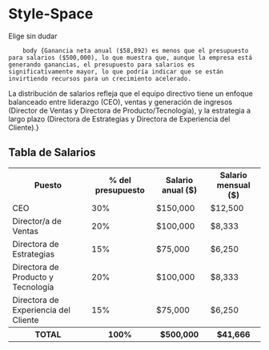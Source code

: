 # Style-Space
Elige sin dudar
<!DOCTYPE html>
<html lang="es">
<head>
    <meta charset="UTF-8">
    <meta name="viewport" content="width=device-width, initial-scale=1.0">

        body {Ganancia neta anual ($58,892) es menos que el presupuesto para salarios ($500,000), lo que muestra que, aunque la empresa está generando ganancias, el presupuesto para salarios es significativamente mayor, lo que podría indicar que se están invirtiendo recursos para un crecimiento acelerado.

La distribución de salarios refleja que el equipo directivo tiene un enfoque balanceado entre liderazgo (CEO), ventas y generación de ingresos (Director de Ventas y Directora de Producto/Tecnología), y la estrategia a largo plazo (Directora de Estrategias y Directora de Experiencia del Cliente).}
</head>
<body>
    <h2>Tabla de Salarios</h2>
    <table>
        <tr>
            <th>Puesto</th>
            <th>% del presupuesto</th>
            <th>Salario anual ($)</th>
            <th>Salario mensual ($)</th>
        </tr>
        <tr>
            <td>CEO</td>
            <td>30%</td>
            <td>$150,000</td>
            <td>$12,500</td>
        </tr>
        <tr>
            <td>Director/a de Ventas</td>
            <td>20%</td>
            <td>$100,000</td>
            <td>$8,333</td>
        </tr>
        <tr>
            <td>Directora de Estrategias</td>
            <td>15%</td>
            <td>$75,000</td>
            <td>$6,250</td>
        </tr>
        <tr>
            <td>Directora de Producto y Tecnología</td>
            <td>20%</td>
            <td>$100,000</td>
            <td>$8,333</td>
        </tr>
        <tr>
            <td>Directora de Experiencia del Cliente</td>
            <td>15%</td>
            <td>$75,000</td>
            <td>$6,250</td>
        </tr>
        <tr>
            <th>TOTAL</th>
            <th>100%</th>
            <th>$500,000</th>
            <th>$41,666</th>
        </tr>
    </table>
</body>
</html>
<!DOCTYPE html>
<html lang="es">
<head>
    <meta charset="UTF-8">
    <meta name="viewport" content="width=device-width, initial-scale=1.0">
    <!DOCTYPE html>
<html lang="es">
<head>
    <meta charset="UTF-8">
    <meta name="viewport" content="width=device-width, initial-scale=1.0">
